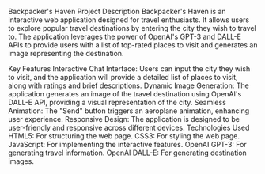 Backpacker's Haven
Project Description
Backpacker's Haven is an interactive web application designed for travel enthusiasts. It allows users to explore popular travel destinations by entering the city they wish to travel to. The application leverages the power of OpenAI's GPT-3 and DALL-E APIs to provide users with a list of top-rated places to visit and generates an image representing the destination.

Key Features
Interactive Chat Interface: Users can input the city they wish to visit, and the application will provide a detailed list of places to visit, along with ratings and brief descriptions.
Dynamic Image Generation: The application generates an image of the travel destination using OpenAI's DALL-E API, providing a visual representation of the city.
Seamless Animation: The "Send" button triggers an aeroplane animation, enhancing user experience.
Responsive Design: The application is designed to be user-friendly and responsive across different devices.
Technologies Used
HTML5: For structuring the web page.
CSS3: For styling the web page.
JavaScript: For implementing the interactive features.
OpenAI GPT-3: For generating travel information.
OpenAI DALL-E: For generating destination images.
